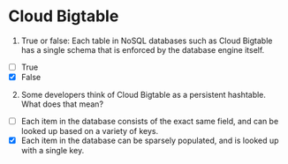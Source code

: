 # Cloud Bigtable

1. True or false: Each table in NoSQL databases such as Cloud Bigtable has a single schema that is enforced by the database engine itself.

- [ ] True
- [X] False

2. Some developers think of Cloud Bigtable as a persistent hashtable. What does that mean?

- [ ] Each item in the database consists of the exact same field, and can be looked up based on a variety of keys.
- [X] Each item in the database can be sparsely populated, and is looked up with a single key.
